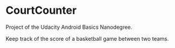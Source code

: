 # CourtCounter
Project of the Udacity Android Basics Nanodegree. 

Keep track of the score of a basketball game between two teams.
